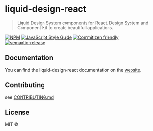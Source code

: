 # liquid-design-react

> Liquid Design System components for React. Design System and Component Kit to create beautifull applications.

[![NPM](https://img.shields.io/npm/v/liquid-design-react.svg)](https://www.npmjs.com/package/liquid-design-react) [![JavaScript Style Guide](https://img.shields.io/badge/code_style-standard-brightgreen.svg)](https://standardjs.com) [![Commitizen friendly](https://img.shields.io/badge/commitizen-friendly-brightgreen.svg)](http://commitizen.github.io/cz-cli/) [![semantic-release](https://img.shields.io/badge/%20%20%F0%9F%93%A6%F0%9F%9A%80-semantic--release-e10079.svg)](https://github.com/semantic-release/semantic-release)

## Documentation

You can find the liquid-design-react documentation on the [website](https://merck-react.staging.devguru.co/).

## Contributing

see [CONTRIBUTING.md](CONTRIBUTING.md)

## License

MIT ©
